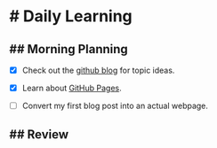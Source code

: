 <h1> # Daily Learning </h1>
<h2>## Morning Planning</h2>

- [x] Check out the [github blog](https://github.blog/) for topic ideas.

- [x] Learn about [GitHub Pages](https://skills.github.com/#first-day-on-github).

- [ ] Convert my first blog post into an actual webpage.

<h2>## Review</h2>
